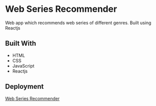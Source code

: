 # Web Series Recommender 
Web app which recommends web series of different genres. Built using Reactjs

## Built With
- HTML
- CSS
- JavaScript
- Reactjs

## Deployment
<a href="https://5spb2.csb.app/">Web Series Recommender</a>
